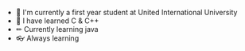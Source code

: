 - 📖 I'm currently a first year student at United International University
- 🌱 I have learned C & C++
- ✏ Currently learning java
- 👓 Always learning 
